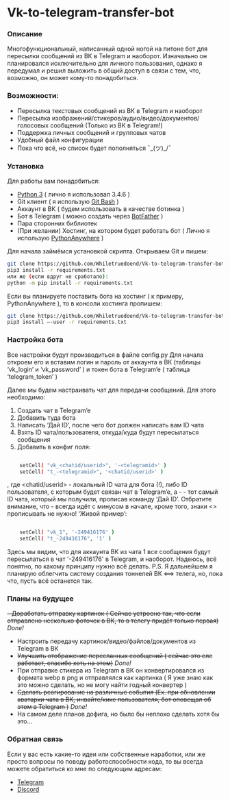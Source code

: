 # Vk-to-telegram-transfer-bot

### Описание
Многофункциональный, написанный одной ногой на питоне бот для пересылки сообщений из ВК в Telegram и наоборот. Изначально он планировался исключительно для личного пользования, однако я передумал и решил выложить в общий доступ в связи с тем, что, возможно, он может кому-то понадобиться.

### Возможности:
  - Пересылка текстовых сообщений из ВК в Telegram и наоборот
  - Пересылка изображений/стикеров/аудио/видео/документов/голосовых сообщений (Только из ВК в Telegram!)
  - Поддержка личных сообщений и групповых чатов
  - Удобный файл конфигурации
  - Пока что всё, но список будет пополняться ¯\_(ツ)_/¯

### Установка
Для работы вам понадобиться:

- [Python 3](https://https://www.python.org/ftp/python/3.4.6/Python-3.4.6.tgz) ( лично я использовал 3.4.6 )
-  Git клиент ( я использую [Git Bash](https://https://git-scm.com/download/win ) )
- Аккаунт в ВК ( будем использовать в   качестве ботинка )
- Бот в Telegram ( можно создать через [BotFather](https://t.me/BotFather) )
- Пара сторонних библиотек
- (При желании) Хостинг, на котором будет работать бот ( Лично я использую [PythonAnywhere](http://pythonanywhere.com) )

Для начала займёмся установкой скрипта. Открываем Git и пишем:

```sh
git clone https://github.com/Whiletruedoend/Vk-to-telegram-transfer-bot
pip3 install -r requirements.txt
или же (если вдруг не сработало):
python -m pip install -r requirements.txt
```

Если вы планируете поставить бота на хостинг ( к примеру, PythonAnywhere ), то в консоли хостинга пропишем:

```sh
git clone https://github.com/Whiletruedoend/Vk-to-telegram-transfer-bot
pip3 install –-user -r requirements.txt
```

### Настройка бота
Все настройки будут производиться в файле config.py
Для начала откроем его и вставим логин и пароль от аккаунта в ВК (таблицы ‘vk_login’ и ‘vk_password’ ) и токен бота в Telegram’e ( таблица ‘telegram_token’ )

Далее мы будем настраивать чат для передачи сообщений. Для этого необходимо:
1)	Создать чат в Telegram’e
2)	Добавить туда бота
3)	Написать ‘Дай ID’, после чего бот должен написать вам ID чата
4)	Взять ID чата/пользователя, откуда/куда будут пересылаться сообщения
5)	Добавить в конфиг поля:
```sh

	setCell( "vk_<chatid/userid>", '-<telegramid>' )
	setCell( "t_-<telegramid>", '<chatid/userid>' )
```
, где <chatid/userid> - локальный ID чата для бота (!), либо ID пользователя, с которым будет связан чат в Telegram’e, а -<telegramid> - тот самый ID чата, который мы получили, прописав команду ‘Дай ID’. Отбратите внимание, что -<telegramid> всегда идёт с минусом в начале, кроме того, знаки <> прописывать не нужно!
‘Живой пример’:

```sh

	setCell( "vk_1", '-249416176' )
	setCell( "t_-249416176", '1' )
```
Здесь мы видим, что для аккаунта ВК из чата 1 все сообщения будут пересылаться в чат '-249416176' в Telegram, и наоборот. Надеюсь, всё понятно, по какому принципу нужно всё делать.
P.S. Я дальнейшем я планирую облегчить систему создания тоннелей ВК <==> телега, но, пока что, пусть всё останется так.

### Планы на будущее
 ~~- Доработать отправку картинок ( Сейчас устроено так, что если отправлено несколько фоточек в ВК, то в телегу придёт только первая)~~ *Done!*
 - Настроить передачу картинок/видео/файлов/документов из Telegram в ВК
 - ~~Улучшить отображение пересланных сообщений ( сейчас это еле работает, спасибо хоть на этом)~~ *Done!*
 - При отправке стикера из Telegram в ВК он конвертировался из формата webp в png и отправлялся как картинка ( Я уже знаю как это можно сделать, но не могу найти годный конвертер )
 - ~~Сделать реагирование на различные события (Ex. при обновлении аватарки чата в ВК, инвайте/кике пользователя, бот оповещал об этом в Telegram )~~ *Done!*
 - На самом деле планов дофига, но было бы неплохо сделать хотя бы это...
 
### Обратная связь
Если у вас есть какие-то идеи или собственные наработки, или же просто вопросы по поводу работоспособности кода, то вы всегда можете обратиться ко мне по следующим адресам:
- [Telegram](https://t.me/Whiletruedoend)
- [Discord](https://discord.gg/aQ97ndF)
